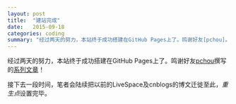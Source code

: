 ```yaml
---
layout: post
title:  "建站完成"
date:   2015-09-18
categories: coding
summary: "经过两天的努力，本站终于成功搭建在GitHub Pages上了。鸣谢好友[pchou]。"
---
```



经过两天的努力，本站终于成功搭建在GitHub Pages上了。鸣谢好友[pchou](http://pchou.info)撰写的[系列文章](http://www.pchou.info/category.html#web-build)！

接下去一段时间，笔者会陆续把以前的LiveSpace及cnblogs的博文迁徙至此，*重生点*设置完毕。
